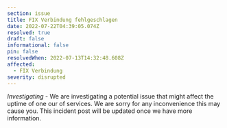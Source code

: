 ```yaml
---
section: issue
title: FIX Verbindung fehlgeschlagen
date: 2022-07-22T04:39:05.074Z
resolved: true
draft: false
informational: false
pin: false
resolvedWhen: 2022-07-13T14:32:48.608Z
affected:
  - FIX Verbindung
severity: disrupted
---
```

*Investigating* - We are investigating a potential issue that might affect the uptime of one our of services. We are sorry for any inconvenience this may cause you. This incident post will be updated once we have more information.